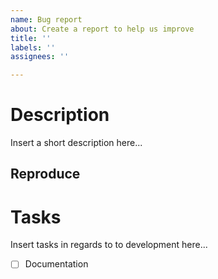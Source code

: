 ```yaml
---
name: Bug report
about: Create a report to help us improve
title: ''
labels: ''
assignees: ''

---
```


# Description
Insert a short description here...

## Reproduce

# Tasks
Insert tasks in regards to to development here...
- [ ] Documentation
